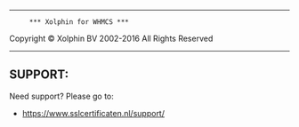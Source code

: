 **********************************************

         *** Xolphin for WHMCS ***


Copyright © Xolphin BV 2002-2016
All Rights Reserved

**********************************************


SUPPORT:
----------------------------------------------
Need support? Please go to:
 - https://www.sslcertificaten.nl/support/